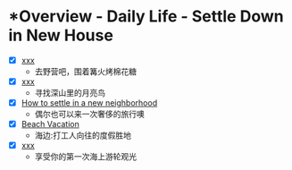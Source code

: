 # *Overview - Daily Life - Settle Down in New House

<!-- | Column1                                                                         | Column2                        |
| ------------------------------------------------------------------------------- | ------------------------------ |
| [Renting an apartment](./renting-an-apartment.md)                               | 看房和租房，教你和房东打交道   |
| [Should I get a pet?](./should-i-get-a-pet.md)                                  | 猫猫狗狗不稀奇，特殊宠物大魅力 |
| [How to settle in a new neighborhood](./how-to-settle-in-a-new-neighborhood.md) | 如何在一个新社区安顿下来       |
| [Someone stole my credit card](./someone-stole-my-credit-card.md)               | 有人偷了我的信用卡！           |
| [Car Rental](./car-rental.md)                                                   | 你租过车吗？这些问题要关注哦   |
|  | -->

- [x] [xxx](./xxx.md)
    - 去野营吧，围着篝火烤棉花糖
- [x] [xxx](./xxx.md)
    - 寻找深山里的月亮鸟
- [x] [How to settle in a new neighborhood](./luxury-travel.md)
    - 偶尔也可以来一次奢侈的旅行噢
- [x] [Beach Vacation](./beach-vacation.md)
    - 海边:打工人向往的度假胜地
- [x] [xxx](./xxx.md)
    - 享受你的第一次海上游轮观光
